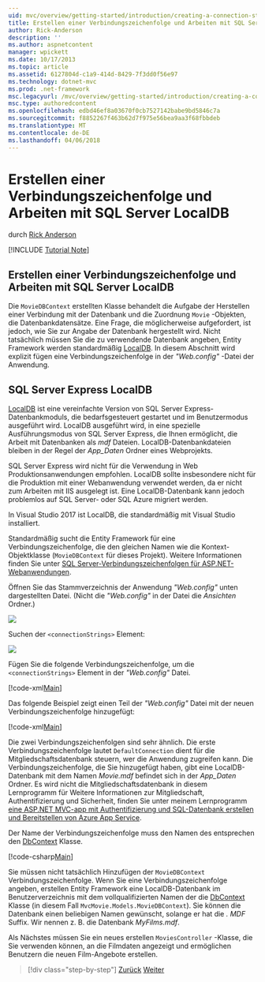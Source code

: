 ```yaml
---
uid: mvc/overview/getting-started/introduction/creating-a-connection-string
title: Erstellen einer Verbindungszeichenfolge und Arbeiten mit SQL Server LocalDB | Microsoft Docs
author: Rick-Anderson
description: ''
ms.author: aspnetcontent
manager: wpickett
ms.date: 10/17/2013
ms.topic: article
ms.assetid: 6127804d-c1a9-414d-8429-7f3dd0f56e97
ms.technology: dotnet-mvc
ms.prod: .net-framework
msc.legacyurl: /mvc/overview/getting-started/introduction/creating-a-connection-string
msc.type: authoredcontent
ms.openlocfilehash: edbd46ef8a03670f0cb7527142babe9bd5846c7a
ms.sourcegitcommit: f8852267f463b62d7f975e56bea9aa3f68fbbdeb
ms.translationtype: MT
ms.contentlocale: de-DE
ms.lasthandoff: 04/06/2018
---
```

<a name="creating-a-connection-string-and-working-with-sql-server-localdb"></a>Erstellen einer Verbindungszeichenfolge und Arbeiten mit SQL Server LocalDB
====================
durch [Rick Anderson](https://github.com/Rick-Anderson)

[!INCLUDE [Tutorial Note](sample/code-location.md)]

## <a name="creating-a-connection-string-and-working-with-sql-server-localdb"></a>Erstellen einer Verbindungszeichenfolge und Arbeiten mit SQL Server LocalDB

Die `MovieDBContext` erstellten Klasse behandelt die Aufgabe der Herstellen einer Verbindung mit der Datenbank und die Zuordnung `Movie` -Objekten, die Datenbankdatensätze. Eine Frage, die möglicherweise aufgefordert, ist jedoch, wie Sie zur Angabe der Datenbank hergestellt wird. Nicht tatsächlich müssen Sie die zu verwendende Datenbank angeben, Entity Framework werden standardmäßig [LocalDB](https://docs.microsoft.com/sql/database-engine/configure-windows/sql-server-2016-express-localdb). In diesem Abschnitt wird explizit fügen eine Verbindungszeichenfolge in der *"Web.config"* -Datei der Anwendung.

## <a name="sql-server-express-localdb"></a>SQL Server Express LocalDB

[LocalDB](https://docs.microsoft.com/sql/database-engine/configure-windows/sql-server-2016-express-localdb) ist eine vereinfachte Version von SQL Server Express-Datenbankmoduls, die bedarfsgesteuert gestartet und im Benutzermodus ausgeführt wird. LocalDB ausgeführt wird, in eine spezielle Ausführungsmodus von SQL Server Express, die Ihnen ermöglicht, die Arbeit mit Datenbanken als *mdf* Dateien. LocalDB-Datenbankdateien bleiben in der Regel der *App\_Daten* Ordner eines Webprojekts.

SQL Server Express wird nicht für die Verwendung in Web Produktionsanwendungen empfohlen. LocalDB sollte insbesondere nicht für die Produktion mit einer Webanwendung verwendet werden, da er nicht zum Arbeiten mit IIS ausgelegt ist. Eine LocalDB-Datenbank kann jedoch problemlos auf SQL Server- oder SQL Azure migriert werden.

In Visual Studio 2017 ist LocalDB, die standardmäßig mit Visual Studio installiert.

Standardmäßig sucht die Entity Framework für eine Verbindungszeichenfolge, die den gleichen Namen wie die Kontext-Objektklasse (`MovieDBContext` für dieses Projekt). Weitere Informationen finden Sie unter [SQL Server-Verbindungszeichenfolgen für ASP.NET-Webanwendungen](https://msdn.microsoft.com/library/jj653752.aspx).

Öffnen Sie das Stammverzeichnis der Anwendung *"Web.config"* unten dargestellten Datei. (Nicht die *"Web.config"* in der Datei die *Ansichten* Ordner.)

![](creating-a-connection-string/_static/image1.png)

Suchen der `<connectionStrings>` Element:

![](creating-a-connection-string/_static/image2.png)

Fügen Sie die folgende Verbindungszeichenfolge, um die `<connectionStrings>` Element in der *"Web.config"* Datei.

[!code-xml[Main](creating-a-connection-string/samples/sample1.xml)]

Das folgende Beispiel zeigt einen Teil der *"Web.config"* Datei mit der neuen Verbindungszeichenfolge hinzugefügt:

[!code-xml[Main](creating-a-connection-string/samples/sample2.xml)]

Die zwei Verbindungszeichenfolgen sind sehr ähnlich. Die erste Verbindungszeichenfolge lautet `DefaultConnection` dient für die Mitgliedschaftsdatenbank steuern, wer die Anwendung zugreifen kann. Die Verbindungszeichenfolge, die Sie hinzugefügt haben, gibt eine LocalDB-Datenbank mit dem Namen *Movie.mdf* befindet sich in der *App\_Daten* Ordner. Es wird nicht die Mitgliedschaftsdatenbank in diesem Lernprogramm für Weitere Informationen zur Mitgliedschaft, Authentifizierung und Sicherheit, finden Sie unter meinem Lernprogramm [eine ASP.NET MVC-app mit Authentifizierung und SQL-Datenbank erstellen und Bereitstellen von Azure App Service](https://docs.microsoft.com/aspnet/core/security/authorization/secure-data).

Der Name der Verbindungszeichenfolge muss den Namen des entsprechen den [DbContext](https://msdn.microsoft.com/library/system.data.entity.dbcontext(v=vs.103).aspx) Klasse.

[!code-csharp[Main](creating-a-connection-string/samples/sample3.cs?highlight=15)]

Sie müssen nicht tatsächlich Hinzufügen der `MovieDBContext` Verbindungszeichenfolge. Wenn Sie eine Verbindungszeichenfolge angeben, erstellen Entity Framework eine LocalDB-Datenbank im Benutzerverzeichnis mit dem vollqualifizierten Namen der die [DbContext](https://msdn.microsoft.com/library/system.data.entity.dbcontext(v=vs.103).aspx) Klasse (in diesem Fall `MvcMovie.Models.MovieDBContext`). Sie können die Datenbank einen beliebigen Namen gewünscht, solange er hat die *. MDF* Suffix. Wir nennen z. B. die Datenbank *MyFilms.mdf*.

Als Nächstes müssen Sie ein neues erstellen `MoviesController` -Klasse, die Sie verwenden können, an die Filmdaten angezeigt und ermöglichen Benutzern die neuen Film-Angebote erstellen.

> [!div class="step-by-step"]
> [Zurück](adding-a-model.md)
> [Weiter](accessing-your-models-data-from-a-controller.md)
